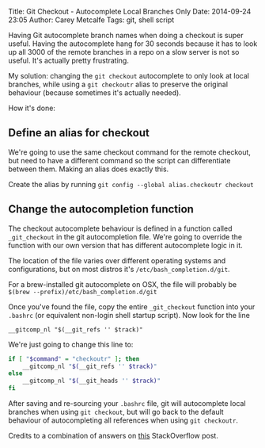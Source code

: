 Title: Git Checkout - Autocomplete Local Branches Only
Date: 2014-09-24 23:05
Author: Carey Metcalfe
Tags: git, shell script

Having Git autocomplete branch names when doing a checkout is super useful.
Having the autocomplete hang for 30 seconds because it has to look up all 3000
of the remote branches in a repo on a slow server is not so useful.
It's actually pretty frustrating.

My solution: changing the `git checkout` autocomplete to only look at local
branches, while using a `git checkoutr` alias to preserve the original
behaviour (because sometimes it's actually needed).

How it's done:

Define an alias for checkout
--------------------------------------------
We're going to use the same checkout command for the remote checkout, but need
to have a different command so the script can differentiate between them.
Making an alias does exactly this.

Create the alias by running `git config --global alias.checkoutr checkout`

Change the autocompletion function
----------------------------------
The checkout autocomplete behaviour is defined in a function called
`_git_checkout` in the git autocompletion file. We're going to override the
function with our own version that has different autocomplete logic in it.

The location of the file varies over different operating systems and
configurations, but on most distros it's `/etc/bash_completion.d/git`.

For a brew-installed git autocomplete on OSX, the file will probably be
`$(brew --prefix)/etc/bash_completion.d/git`

Once you've found the file, copy the entire `_git_checkout` function into your
`.bashrc` (or equivalent non-login shell startup script). Now look for the line

`__gitcomp_nl "$(__git_refs '' $track)"`

We're just going to change this line to:

```bash
if [ "$command" = "checkoutr" ]; then
    __gitcomp_nl "$(__git_refs '' $track)"
else
	__gitcomp_nl "$(__git_heads '' $track)"
fi
```

After saving and re-sourcing your `.bashrc` file, git will autocomplete local
branches when using `git checkout`, but will go back to the default behaviour
of autocompleting all references when using `git checkoutr`.

Credits to a combination of answers on [this](https://stackoverflow.com/questions/6623649/disable-auto-completion-of-remote-branches-in-git-bash) StackOverflow post.
